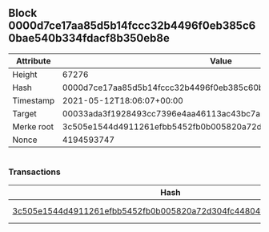 ## Block 0000d7ce17aa85d5b14fccc32b4496f0eb385c60bae540b334fdacf8b350eb8e

Attribute | Value
--- | ---
Height | 67276
Hash | 0000d7ce17aa85d5b14fccc32b4496f0eb385c60bae540b334fdacf8b350eb8e
Timestamp | 2021-05-12T18:06:07+00:00
Target | 00033ada3f1928493cc7396e4aa46113ac43bc7ac52aab5d08e3934913716f64
Merke root | 3c505e1544d4911261efbb5452fb0b005820a72d304fc44804f41677329578f0
Nonce | 4194593747

```

```

### Transactions

Hash | Amount
--- | ---
[3c505e1544d4911261efbb5452fb0b005820a72d304fc44804f41677329578f0](3c505e1544d4911261efbb5452fb0b005820a72d304fc44804f41677329578f0.md) | 10.00000000 SKEPTI 
